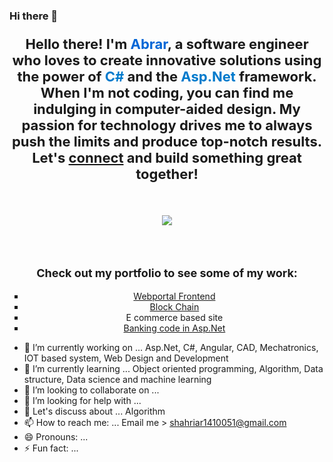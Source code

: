 ### Hi there 👋

<!--
**Abrar051/Abrar051** is a ✨ _special_ ✨ repository because its `README.md` (this file) appears on your GitHub profile. -->


<p style="font-size: 22px; font-weight: bold; text-align: center;">Hello there! I'm <span style="color: #0366d6;">Abrar</span>, a software engineer who loves to create innovative solutions using the power of <span style="color: #007acc;">C#</span> and the <span style="color: #007acc;">Asp.Net</span> framework. When I'm not coding, you can find me indulging in computer-aided design. My passion for technology drives me to always push the limits and produce top-notch results. Let's <a href="https://github.com/Abrar051">connect</a> and build something great together!</p>
<br>
<!--[![trophy](https://github-profile-trophy.vercel.app/?username=Abrar051&theme=onedark)](https://github.com/ryo-ma/github-profile-trophy)-->
<p align="center">
  <img alig src="https://github-profile-trophy.vercel.app/?username=Abrar051&column=6&rank=SSS,SS,S,AAA,AA,A,B,C" />
</p>
<br>

<br>
<p style="font-size: 18px; font-weight: bold; text-align: center;">Check out my portfolio to see some of my work:</p>
<ul style="list-style-type: square; text-align: center;">
  <li><a href="#">Webportal Frontend</a></li>
  <li><a href="#">Block Chain</a></li>
  <li><a href="#"></a>E commerce based site</li>
  <li><a href="#">Banking code in Asp.Net</a></li>
</ul>


- 🔭 I’m currently working on ... Asp.Net, C#, Angular, CAD, Mechatronics, IOT based system, Web Design and Development
- 🌱 I’m currently learning ... Object oriented programming, Algorithm, Data structure, Data science and machine learning
- 👯 I’m looking to collaborate on ...
- 🤔 I’m looking for help with ...
- 💬 Let's discuss about ... Algorithm
- 📫 How to reach me: ... Email me > shahriar1410051@gmail.com
- 😄 Pronouns: ...
- ⚡ Fun fact: ...

